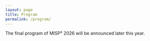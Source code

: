 ```yaml
---
layout: page
title: Program
permalink: /program/
---
```


The final program of MISP² 2026 will be announced later this year.
